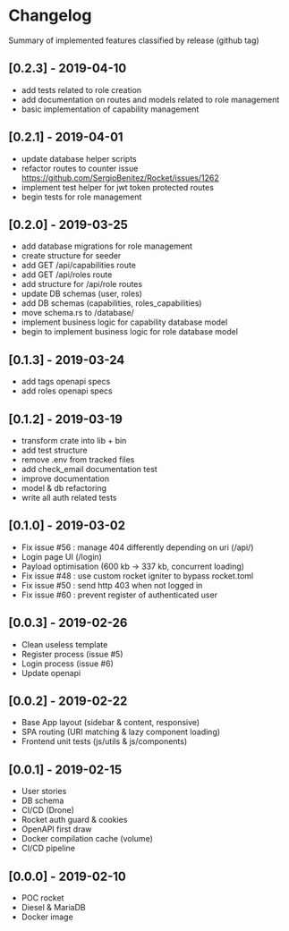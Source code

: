 # Changelog

Summary of implemented features classified by release (github tag)

## [0.2.3] - 2019-04-10

- add tests related to role creation
- add documentation on routes and models related to role management
- basic implementation of capability management

## [0.2.1] - 2019-04-01

- update database helper scripts
- refactor routes to counter issue <https://github.com/SergioBenitez/Rocket/issues/1262>
- implement test helper for jwt token protected routes
- begin tests for role management

## [0.2.0] - 2019-03-25

- add database migrations for role management
- create structure for seeder
- add GET /api/capabilities route
- add GET /api/roles route
- add structure for /api/role routes
- update DB schemas (user, roles)
- add DB schemas (capabilities, roles_capabilities)
- move schema.rs to /database/
- implement business logic for capability database model
- begin to implement business logic for role database model

## [0.1.3] - 2019-03-24

- add tags openapi specs
- add roles openapi specs

## [0.1.2] - 2019-03-19

- transform crate into lib + bin
- add test structure
- remove .env from tracked files
- add check_email documentation test
- improve documentation
- model & db refactoring
- write all auth related tests

## [0.1.0] - 2019-03-02

- Fix issue #56 : manage 404 differently depending on uri (/api/)
- Login page UI (/login)
- Payload optimisation (600 kb -> 337 kb, concurrent loading)
- Fix issue #48 : use custom rocket igniter to bypass rocket.toml
- Fix issue #50 : send http 403 when not logged in
- Fix issue #60 : prevent register of authenticated user

## [0.0.3] - 2019-02-26

- Clean useless template
- Register process (issue #5)
- Login process (issue #6)
- Update openapi

## [0.0.2] - 2019-02-22

- Base App layout (sidebar & content, responsive)
- SPA routing (URI matching & lazy component loading)
- Frontend unit tests (js/utils & js/components)

## [0.0.1] - 2019-02-15

- User stories
- DB schema
- CI/CD (Drone)
- Rocket auth guard & cookies
- OpenAPI first draw
- Docker compilation cache (volume)
- CI/CD pipeline

## [0.0.0] - 2019-02-10

- POC rocket
- Diesel & MariaDB
- Docker image
